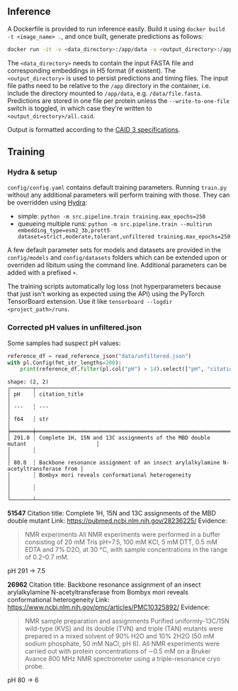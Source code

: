 ## Inference
A Dockerfile is provided to run inference easily. Build it using `docker build -t <image_name> .`, and once built, generate predictions as follows:
```bash
docker run -it -v <data_directory>:/app/data -v <output_directory>:/app/out <image_name> -i <path_to_input_fasta_file> [-e <path_to_embedding_h5_file>] [--write-to-one-file] [--model-type {cnn|fnn}] [--model-directory <model_directory>]
```
The `<data_directory>` needs to contain the input FASTA file and corresponding embeddings in H5 format (if existent). The `<output_directory>` is used to persist predictions and timing files.
The input file paths need to be relative to the `/app` directory in the container, i.e. include the directory mounted to `/app/data`, e.g. `/data/file.fasta`.
Predictions are stored in one file per protein unless the `--write-to-one-file` switch is toggled, in which case they're written to `<output_directory>/all.caid`.

Output is formatted according to the [CAID 3 specifications](https://caid.idpcentral.org/challenge#participate).

## Training
### Hydra & setup
`config/config.yaml` contains default training parameters. Running `train.py` without any additional parameters will perform training with those.
They can be overridden using [Hydra](https://hydra.cc/):
- simple: `python -m src.pipeline.train training.max_epochs=250`
- queueing multiple runs: `python -m src.pipeline.train --multirun embedding_type=esm2_3b,prott5 dataset=strict,moderate,tolerant,unfiltered training.max_epochs=250`

A few default parameter sets for models and datasets are provided in the `config/models` and `config/datasets` folders which can be extended upon or overriden ad libitum using the command line. Additional parameters can be added with a prefixed `+`.

The training scripts automatically log loss (not hyperparameters because that just isn't working as expected using the API) using the PyTorch TensorBoard extension. Use it like `tensorboard --logdir <project_path>/runs`.

### Corrected pH values in unfiltered.json
Some samples had suspect pH values:
```python
reference_df = read_reference_json("data/unfiltered.json")
with pl.Config(fmt_str_lengths=200):
    print(reference_df.filter(pl.col("pH") > 14).select(["pH", "citation_title"]))
```

```
shape: (2, 2)
┌───────┬────────────────────────────────────────────────────────────────────────────────────┐
│ pH    ┆ citation_title                                                                     │
│ ---   ┆ ---                                                                                │
│ f64   ┆ str                                                                                │
╞═══════╪════════════════════════════════════════════════════════════════════════════════════╡
│ 291.0 ┆ Complete 1H, 15N and 13C assignments of the MBD double mutant                      │
│       ┆                                                                                    │
│ 80.0  ┆ Backbone resonance assignment of an insect arylalkylamine N-acetyltransferase from │
│       ┆ Bombyx mori reveals conformational heterogeneity                                   │
│       ┆                                                                                    │
└───────┴────────────────────────────────────────────────────────────────────────────────────┘
```

**51547**
Citation title: Complete 1H, 15N and 13C assignments of the MBD double mutant 
Link: https://pubmed.ncbi.nlm.nih.gov/28236225/
Evidence:
> NMR experiments
> All NMR experiments were performed in a buffer consisting of 20 mM Tris pH=7.5, 100 mM KCl, 5 mM DTT, 0.5 mM EDTA and 7% D2O, at 30 °C, with sample concentrations in the range of 0.2–0.7 mM. 

pH 291 -> 7.5

**26962**
Citation title: Backbone resonance assignment of an insect arylalkylamine N-acetyltransferase from Bombyx mori reveals conformational heterogeneity
Link: https://www.ncbi.nlm.nih.gov/pmc/articles/PMC10325892/
Evidence:
> NMR sample preparation and assignments
> Purified uniformly-13C/15N wild-type (KVS) and its double (TVN) and triple (TAN) mutants were prepared in a mixed solvent of 90% H2O and 10% 2H2O (50 mM sodium phosphate, 50 mM NaCl, pH 6). All NMR experiments were carried out with protein concentrations of ∼0.5 mM on a Bruker Avance 800 MHz NMR spectrometer using a triple-resonance cryo probe.

pH 80 -> 6
